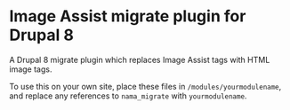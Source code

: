 # Image Assist migrate plugin for Drupal 8

A Drupal 8 migrate plugin which replaces Image Assist tags with HTML image tags.

To use this on your own site, place these files in `/modules/yourmodulename`, and replace any references to `nama_migrate` with `yourmodulename`. 

